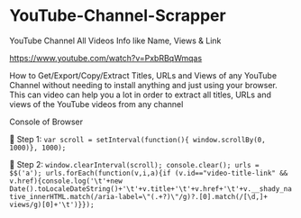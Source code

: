 # YouTube-Channel-Scrapper
YouTube Channel All Videos Info like Name, Views &amp; Link

https://www.youtube.com/watch?v=PxbRBqWmqas


How to Get/Export/Copy/Extract Titles, URLs and Views of any YouTube Channel without needing to install anything and just using your browser. This can video can help you a lot in order to extract all titles, URLs and views of the YouTube videos from any channel

Console of Browser

🔷 Step 1:
`var scroll = setInterval(function(){ window.scrollBy(0, 1000)}, 1000);`

🔷 Step 2:
`window.clearInterval(scroll); console.clear(); urls = $$('a'); urls.forEach(function(v,i,a){if (v.id=="video-title-link" && v.href){console.log('\t'+new Date().toLocaleDateString()+'\t'+v.title+'\t'+v.href+'\t'+v.__shady_native_innerHTML.match(/aria-label=\"(.+?)\"/g)?.[0].match(/[\d,]+ views/g)[0]+'\t')}});`
